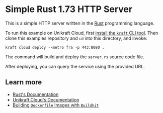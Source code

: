 # Simple Rust 1.73 HTTP Server

This is a simple HTTP server written in the [Rust](https://www.rust-lang.org/) programming language.

To run this example on Unikraft Cloud, first [install the `kraft` CLI tool](https://unikraft.org/docs/cli).
Then clone this examples repository and `cd` into this directory, and invoke:

```console
kraft cloud deploy --metro fra -p 443:8080 .
```

The command will build and deploy the `server.rs` source code file.

After deploying, you can query the service using the provided URL.

## Learn more

- [Rust's Documentation](https://www.rust-lang.org/learn)
- [Unikraft Cloud's Documentation](https://unikraft.cloud/docs/)
- [Building `Dockerfile` Images with `Buildkit`](https://unikraft.org/guides/building-dockerfile-images-with-buildkit)
